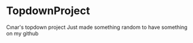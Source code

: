 # TopdownProject
 Cınar's topdown project
 Just made something random to have something on my github
